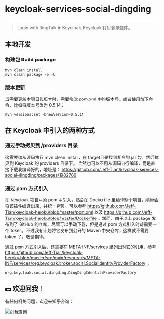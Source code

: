 # keycloak-services-social-dingding

--- 

> Login with DingTalk in Keycloak.
> Keycloak 钉钉登录插件。

## 本地开发

### 构建包 Build package

```shell
mvn clean install
mvn clean package -e -U
```

### 版本更新

当需要更新本项目的版本时，需要修改 pom.xml 中的版本号。或者使用如下命令，比如将版本号改为 0.5.14：

```shell
mvn versions:set -DnewVersion=0.5.14
```

## 在 Keycloak 中引入的两种方式

### 通过手动拷贝到 /providers 目录

这需要你从源码执行 mvn clean install，在 target目录找到相应的 jar 包，然后拷贝到 Keycloak 的 providers 目录下。
当然也可以不用从源码自行编译，而是直接下载我编译好的，地址是： https://github.com/Jeff-Tian/keycloak-services-social-dingding/packages/1982789

### 通过 pom 方式引入

在 Keycloak 项目中的 pom 中引入，然后在 Dockerfile 里编译整个项目，顺带会将该插件编译出来，并统一拷贝。可以参考 https://github.com/Jeff-Tian/keycloak-heroku/blob/master/pom.xml 以及 https://github.com/Jeff-Tian/keycloak-heroku/blob/master/Dockerfile 。然而，由于以上 package 发布到了 GitHub 的仓库，尽管可以手动下载，但是通过 pom 方式引入时却需要一个 token。不过我有计划将它发布到公开的 Maven 中央仓库，这样就不需要 token 了，敬请期待。

通过 pom 方式引入后，还需要在 META-INF/services 里列出对它的引用，参考 https://github.com/Jeff-Tian/keycloak-heroku/blob/master/src/main/resources/META-INF/services/org.keycloak.broker.social.SocialIdentityProviderFactory ：

```plain
org.keycloak.social.dingding.DingDingIdentityProviderFactory
```

## 💵 欢迎问我！

有任何相关问题，欢迎来知乎咨询：

<a href="https://www.zhihu.com/consult/people/1073548674713423872" target="blank"><img src="https://first-go-vercel.vercel.app/api/dynamicimage" alt="向我咨询"/></a>


